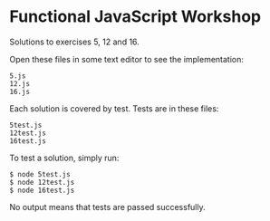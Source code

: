 # Functional JavaScript Workshop        

Solutions to exercises 5, 12 and 16.        

Open these files in some text editor to see the implementation:      

```
5.js
12.js
16.js
```

Each solution is covered by test. Tests are in these files:     

```
5test.js
12test.js
16test.js
```

To test a solution, simply run:       

```
$ node 5test.js
$ node 12test.js
$ node 16test.js
```

No output means that tests are passed successfully.